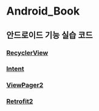 # Android_Book
## 안드로이드 기능 실습 코드
### [RecyclerView](https://thuglife.tistory.com/13)
### [Intent](https://thuglife.tistory.com/14)
### [ViewPager2](https://thuglife.tistory.com/18)
### [Retrofit2](https://thuglife.tistory.com/19)
